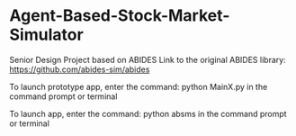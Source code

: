 # Agent-Based-Stock-Market-Simulator
Senior Design Project based on ABIDES
Link to the original ABIDES library:  https://github.com/abides-sim/abides 

To launch prototype app, enter the command: python MainX.py in the command prompt or terminal

To launch app, enter the command: python absms in the command prompt or terminal
